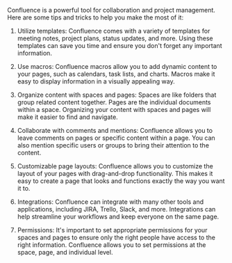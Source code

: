 Confluence is a powerful tool for collaboration and project management. Here are some tips and tricks to help you make the most of it:

1. Utilize templates: Confluence comes with a variety of templates for meeting notes, project plans, status updates, and more. Using these templates can save you time and ensure you don't forget any important information.

2. Use macros: Confluence macros allow you to add dynamic content to your pages, such as calendars, task lists, and charts. Macros make it easy to display information in a visually appealing way.

3. Organize content with spaces and pages: Spaces are like folders that group related content together. Pages are the individual documents within a space. Organizing your content with spaces and pages will make it easier to find and navigate.

4. Collaborate with comments and mentions: Confluence allows you to leave comments on pages or specific content within a page. You can also mention specific users or groups to bring their attention to the content.

5. Customizable page layouts: Confluence allows you to customize the layout of your pages with drag-and-drop functionality. This makes it easy to create a page that looks and functions exactly the way you want it to.

6. Integrations: Confluence can integrate with many other tools and applications, including JIRA, Trello, Slack, and more. Integrations can help streamline your workflows and keep everyone on the same page.

7. Permissions: It's important to set appropriate permissions for your spaces and pages to ensure only the right people have access to the right information. Confluence allows you to set permissions at the space, page, and individual level.
